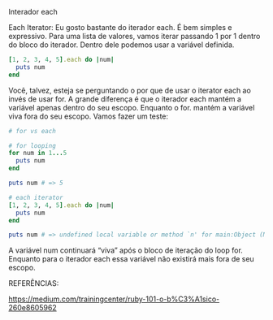 Interador each

Each Iterator: Eu gosto bastante do iterador each. É bem simples e expressivo. Para uma lista de valores, vamos iterar passando 1 por 1 dentro do bloco do iterador. Dentro dele podemos usar a variável definida.

```ruby
[1, 2, 3, 4, 5].each do |num|
  puts num
end
```

Você, talvez, esteja se perguntando o por que de usar o iterator each ao invés de usar for. A grande diferença é que o iterador each mantém a variável apenas dentro do seu escopo. Enquanto o for. mantém a variável viva fora do seu escopo. Vamos fazer um teste:

```ruby
# for vs each

# for looping
for num in 1...5
  puts num
end

puts num # => 5

# each iterator
[1, 2, 3, 4, 5].each do |num|
  puts num
end

puts num # => undefined local variable or method `n' for main:Object (NameError)
```

A variável num continuará “viva” após o bloco de iteração do loop for. Enquanto para o iterador each essa variável não existirá mais fora de seu escopo.

REFERÊNCIAS:

https://medium.com/trainingcenter/ruby-101-o-b%C3%A1sico-260e8605962